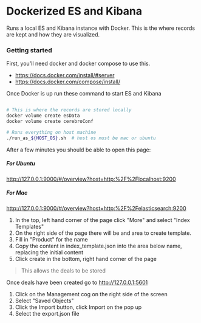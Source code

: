 # Dockerized ES and Kibana
Runs a local ES and Kibana instance with Docker. 
This is the where records are kept and how they are visualized.

### Getting started
First, you'll need docker and docker compose to use this.
* https://docs.docker.com/install/#server
* https://docs.docker.com/compose/install/


Once Docker is up run these command to start ES and Kibana
```bash

# This is where the records are stored locally
docker volume create esData
docker volume create cerebroConf

# Runs everything on host machine
./run_as_${HOST_OS}.sh  # host os must be mac or ubuntu

```

After a few minutes you should be able to open this page:

##### For Ubuntu
http://127.0.0.1:9000/#/overview?host=http:%2F%2Flocalhost:9200

##### For Mac
http://127.0.0.1:9000/#/overview?host=http:%2F%2Felasticsearch:9200


1. In the top, left hand corner of the page click "More" and select "Index Templates"
2. On the right side of the page there will be and area to create template.
3. Fill in "Product" for the name
4. Copy the content in index_template.json into the area below name, replacing the initial content
5. Click create in the bottom, right hand corner of the page
> This allows the deals to be stored


Once deals have been created go to http://127.0.0.1:5601
1. Click on the Management cog on the right side of the screen
2. Select "Saved Objects"
3. Click the Import button, click Import on the pop up
4. Select the export.json file


